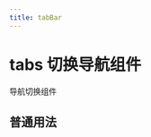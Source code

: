 ```yaml
---
title: tabBar
---
```


# tabs 切换导航组件

导航切换组件

## 普通用法

<script setup>
  import {reactive} from 'vue'
  import Tabs from './core/tabs.vue'
  const tabBarProps = reactive({
    columns: [
      {text: 'user'},
      {text: 'config'},
      {text: 'role'},
      {text: 'task'},
    ]
  })
</script>

<div>
  <Tabs v-bind="tabBarProps" />
</div>